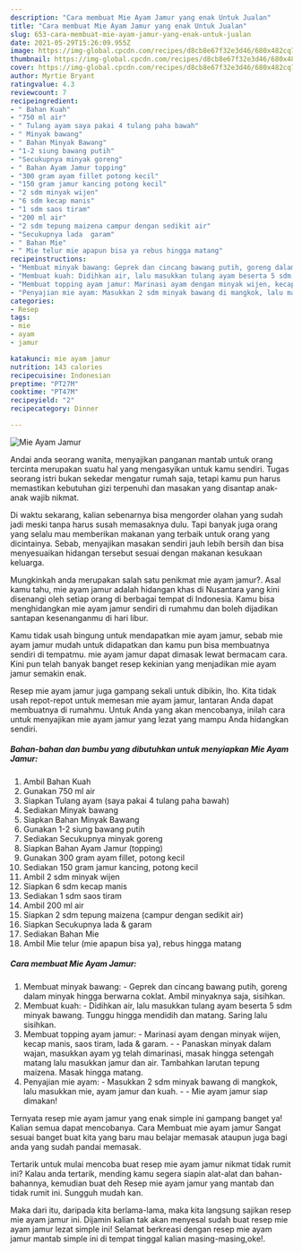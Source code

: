 ```yaml
---
description: "Cara membuat Mie Ayam Jamur yang enak Untuk Jualan"
title: "Cara membuat Mie Ayam Jamur yang enak Untuk Jualan"
slug: 653-cara-membuat-mie-ayam-jamur-yang-enak-untuk-jualan
date: 2021-05-29T15:26:09.955Z
image: https://img-global.cpcdn.com/recipes/d8cb8e67f32e3d46/680x482cq70/mie-ayam-jamur-foto-resep-utama.jpg
thumbnail: https://img-global.cpcdn.com/recipes/d8cb8e67f32e3d46/680x482cq70/mie-ayam-jamur-foto-resep-utama.jpg
cover: https://img-global.cpcdn.com/recipes/d8cb8e67f32e3d46/680x482cq70/mie-ayam-jamur-foto-resep-utama.jpg
author: Myrtie Bryant
ratingvalue: 4.3
reviewcount: 7
recipeingredient:
- " Bahan Kuah"
- "750 ml air"
- " Tulang ayam saya pakai 4 tulang paha bawah"
- " Minyak bawang"
- " Bahan Minyak Bawang"
- "1-2 siung bawang putih"
- "Secukupnya minyak goreng"
- " Bahan Ayam Jamur topping"
- "300 gram ayam fillet potong kecil"
- "150 gram jamur kancing potong kecil"
- "2 sdm minyak wijen"
- "6 sdm kecap manis"
- "1 sdm saos tiram"
- "200 ml air"
- "2 sdm tepung maizena campur dengan sedikit air"
- "Secukupnya lada  garam"
- " Bahan Mie"
- " Mie telur mie apapun bisa ya rebus hingga matang"
recipeinstructions:
- "Membuat minyak bawang: Geprek dan cincang bawang putih, goreng dalam minyak hingga berwarna coklat. Ambil minyaknya saja, sisihkan."
- "Membuat kuah: Didihkan air, lalu masukkan tulang ayam beserta 5 sdm minyak bawang. Tunggu hingga mendidih dan matang. Saring lalu sisihkan."
- "Membuat topping ayam jamur: Marinasi ayam dengan minyak wijen, kecap manis, saos tiram, lada &amp; garam.   Panaskan minyak dalam wajan, masukkan ayam yg telah dimarinasi, masak hingga setengah matang lalu masukkan jamur dan air. Tambahkan larutan tepung maizena. Masak hingga matang."
- "Penyajian mie ayam: Masukkan 2 sdm minyak bawang di mangkok, lalu masukkan mie, ayam jamur dan kuah.   Mie ayam jamur siap dimakan!"
categories:
- Resep
tags:
- mie
- ayam
- jamur

katakunci: mie ayam jamur 
nutrition: 143 calories
recipecuisine: Indonesian
preptime: "PT27M"
cooktime: "PT47M"
recipeyield: "2"
recipecategory: Dinner

---
```



![Mie Ayam Jamur](https://img-global.cpcdn.com/recipes/d8cb8e67f32e3d46/680x482cq70/mie-ayam-jamur-foto-resep-utama.jpg)

Andai anda seorang wanita, menyajikan panganan mantab untuk orang tercinta merupakan suatu hal yang mengasyikan untuk kamu sendiri. Tugas seorang istri bukan sekedar mengatur rumah saja, tetapi kamu pun harus memastikan kebutuhan gizi terpenuhi dan masakan yang disantap anak-anak wajib nikmat.

Di waktu  sekarang, kalian sebenarnya bisa mengorder olahan yang sudah jadi meski tanpa harus susah memasaknya dulu. Tapi banyak juga orang yang selalu mau memberikan makanan yang terbaik untuk orang yang dicintainya. Sebab, menyajikan masakan sendiri jauh lebih bersih dan bisa menyesuaikan hidangan tersebut sesuai dengan makanan kesukaan keluarga. 



Mungkinkah anda merupakan salah satu penikmat mie ayam jamur?. Asal kamu tahu, mie ayam jamur adalah hidangan khas di Nusantara yang kini disenangi oleh setiap orang di berbagai tempat di Indonesia. Kamu bisa menghidangkan mie ayam jamur sendiri di rumahmu dan boleh dijadikan santapan kesenanganmu di hari libur.

Kamu tidak usah bingung untuk mendapatkan mie ayam jamur, sebab mie ayam jamur mudah untuk didapatkan dan kamu pun bisa membuatnya sendiri di tempatmu. mie ayam jamur dapat dimasak lewat bermacam cara. Kini pun telah banyak banget resep kekinian yang menjadikan mie ayam jamur semakin enak.

Resep mie ayam jamur juga gampang sekali untuk dibikin, lho. Kita tidak usah repot-repot untuk memesan mie ayam jamur, lantaran Anda dapat membuatnya di rumahmu. Untuk Anda yang akan mencobanya, inilah cara untuk menyajikan mie ayam jamur yang lezat yang mampu Anda hidangkan sendiri.

<!--inarticleads1-->

##### Bahan-bahan dan bumbu yang dibutuhkan untuk menyiapkan Mie Ayam Jamur:

1. Ambil  Bahan Kuah
1. Gunakan 750 ml air
1. Siapkan  Tulang ayam (saya pakai 4 tulang paha bawah)
1. Sediakan  Minyak bawang
1. Siapkan  Bahan Minyak Bawang
1. Gunakan 1-2 siung bawang putih
1. Sediakan Secukupnya minyak goreng
1. Siapkan  Bahan Ayam Jamur (topping)
1. Gunakan 300 gram ayam fillet, potong kecil
1. Sediakan 150 gram jamur kancing, potong kecil
1. Ambil 2 sdm minyak wijen
1. Siapkan 6 sdm kecap manis
1. Sediakan 1 sdm saos tiram
1. Ambil 200 ml air
1. Siapkan 2 sdm tepung maizena (campur dengan sedikit air)
1. Siapkan Secukupnya lada &amp; garam
1. Sediakan  Bahan Mie
1. Ambil  Mie telur (mie apapun bisa ya), rebus hingga matang




<!--inarticleads2-->

##### Cara membuat Mie Ayam Jamur:

1. Membuat minyak bawang: - Geprek dan cincang bawang putih, goreng dalam minyak hingga berwarna coklat. Ambil minyaknya saja, sisihkan.
1. Membuat kuah: - Didihkan air, lalu masukkan tulang ayam beserta 5 sdm minyak bawang. Tunggu hingga mendidih dan matang. Saring lalu sisihkan.
1. Membuat topping ayam jamur: - Marinasi ayam dengan minyak wijen, kecap manis, saos tiram, lada &amp; garam.  -  - Panaskan minyak dalam wajan, masukkan ayam yg telah dimarinasi, masak hingga setengah matang lalu masukkan jamur dan air. Tambahkan larutan tepung maizena. Masak hingga matang.
1. Penyajian mie ayam: - Masukkan 2 sdm minyak bawang di mangkok, lalu masukkan mie, ayam jamur dan kuah.  -  - Mie ayam jamur siap dimakan!




Ternyata resep mie ayam jamur yang enak simple ini gampang banget ya! Kalian semua dapat mencobanya. Cara Membuat mie ayam jamur Sangat sesuai banget buat kita yang baru mau belajar memasak ataupun juga bagi anda yang sudah pandai memasak.

Tertarik untuk mulai mencoba buat resep mie ayam jamur nikmat tidak rumit ini? Kalau anda tertarik, mending kamu segera siapin alat-alat dan bahan-bahannya, kemudian buat deh Resep mie ayam jamur yang mantab dan tidak rumit ini. Sungguh mudah kan. 

Maka dari itu, daripada kita berlama-lama, maka kita langsung sajikan resep mie ayam jamur ini. Dijamin kalian tak akan menyesal sudah buat resep mie ayam jamur lezat simple ini! Selamat berkreasi dengan resep mie ayam jamur mantab simple ini di tempat tinggal kalian masing-masing,oke!.

